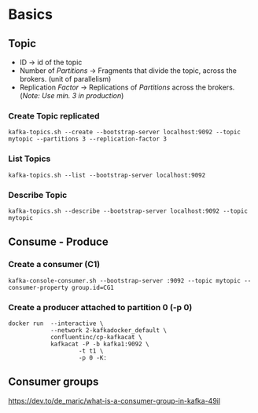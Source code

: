 # Basics

## Topic

- ID -> id of the topic
- Number of *Partitions* -> Fragments that divide the topic, across the brokers. (unit of parallelism)
- Replication *Factor* -> Replications of *Partitions* across the brokers. (*Note: Use min. 3 in production*)

### Create Topic replicated

```
kafka-topics.sh --create --bootstrap-server localhost:9092 --topic mytopic --partitions 3 --replication-factor 3
```

### List Topics

```
kafka-topics.sh --list --bootstrap-server localhost:9092
```

### Describe Topic

```
kafka-topics.sh --describe --bootstrap-server localhost:9092 --topic mytopic
```

## Consume - Produce


### Create a consumer (C1)

```
kafka-console-consumer.sh --bootstrap-server :9092 --topic mytopic --consumer-property group.id=CG1
```

### Create a producer attached to partition 0 (**-p 0**)

```
docker run  --interactive \
            --network 2-kafkadocker_default \
            confluentinc/cp-kafkacat \
            kafkacat -P -b kafka1:9092 \
                    -t t1 \
                    -p 0 -K:
```

## Consumer groups

https://dev.to/de_maric/what-is-a-consumer-group-in-kafka-49il